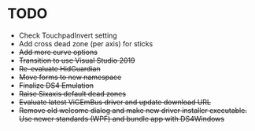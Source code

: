 # TODO

* Check TouchpadInvert setting
* Add cross dead zone (per axis) for sticks
* ~~Add more curve options~~
* ~~Transition to use Visual Studio 2019~~
* ~~Re-evaluate HidGuardian~~
* ~~Move forms to new namespace~~
* ~~Finalize DS4 Emulation~~
* ~~Raise Sixaxis default dead zones~~
* ~~Evaluate latest ViGEmBus driver and update download URL~~
* ~~Remove old welcome dialog and make new driver installer executable.
Use newer standards (WPF) and bundle app with DS4Windows~~

